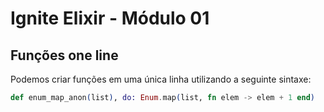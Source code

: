 # Ignite Elixir - Módulo 01

## Funções one line

Podemos criar funções em uma única linha utilizando a seguinte sintaxe:

```elixir
def enum_map_anon(list), do: Enum.map(list, fn elem -> elem + 1 end)
```
